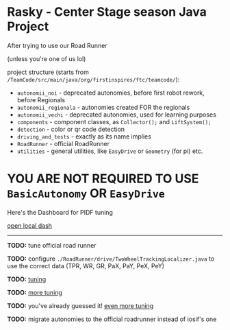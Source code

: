 # Rasky - Center Stage season Java Project

After trying to use our Road Runner

(unless you're one of us lol)

project structure (starts from `/TeamCode/src/main/java/org/firstinspires/ftc/teamcode/`):
- `autonomii_noi` - deprecated autonomies, before first robot rework, before Regionals
- `autonomii_regionala` - autonomies created FOR the regionals
- `autonomii_vechi` - deprecated autonomies, used for learning purposes
- `components` - component classes, as `Collector();` and `LiftSystem();`
- `detection` - color or qr code detection
- `driving_and_tests` - exactly as its name implies
- `RoadRunner` - official RoadRunner
- `utilities` - general utilities, like `EasyDrive` or `Geometry` (for pi) etc.

# YOU ARE NOT REQUIRED TO USE `BasicAutonomy` OR `EasyDrive`

Here's the Dashboard for PIDF tuning

[open local dash](http://192.168.43.1:8080/dash)

---
**TODO:** tune official road runner

**TODO:** configure `./RoadRunner/drive/TwoWheelTrackingLocalizer.java` to use the correct data 
(TPR, WR, GR, PaX, PaY, PeX, PeY)

**TODO:** [tuning](https://learnroadrunner.com/dead-wheels.html#tuning-two-wheel)

**TODO:** [more tuning](https://learnroadrunner.com/feedforward-tuning.html#tuning)

**TODO:** you've already guessed it! 
[even more tuning](https://learnroadrunner.com/straight-test.html#tuning-lateral-multiplier-dead-wheels)


**TODO:** migrate autonomies to the official roadrunner instead of iosif's one
